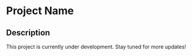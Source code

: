 # Project Name

## Description
This project is currently under development. Stay tuned for more updates!
